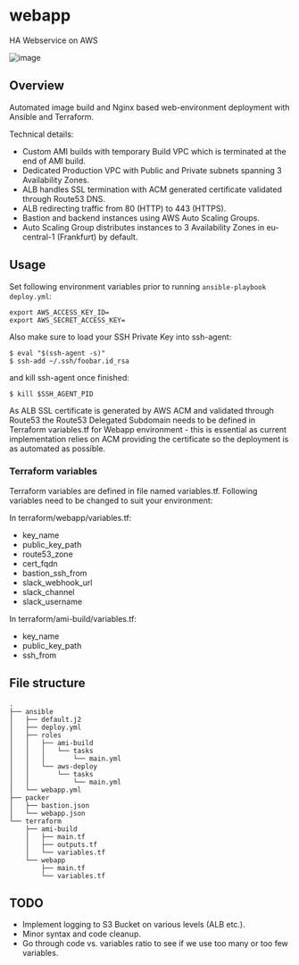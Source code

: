 # webapp
HA Webservice on AWS

![image](https://webapp.route53.jus.si/webapp-vpc-diagram.png)

## Overview
Automated image build and Nginx based web-environment deployment with Ansible and Terraform.

Technical details:
- Custom AMI builds with temporary Build VPC which is terminated at the end of AMI build.
- Dedicated Production VPC with Public and Private subnets spanning 3 Availability Zones.
- ALB handles SSL termination with ACM generated certificate validated through Route53 DNS.
- ALB redirecting traffic from 80 (HTTP) to 443 (HTTPS).
- Bastion and backend instances using AWS Auto Scaling Groups.
- Auto Scaling Group distributes instances to 3 Availability Zones in eu-central-1 (Frankfurt) by default.

## Usage
Set following environment variables prior to running ```ansible-playbook deploy.yml```:
```
export AWS_ACCESS_KEY_ID=
export AWS_SECRET_ACCESS_KEY=
```
Also make sure to load your SSH Private Key into ssh-agent:
```
$ eval "$(ssh-agent -s)"
$ ssh-add ~/.ssh/foobar.id_rsa
```
and kill ssh-agent once finished:
```
$ kill $SSH_AGENT_PID
```
As ALB SSL certificate is generated by AWS ACM and validated through Route53 the Route53 Delegated Subdomain needs to be defined in Terraform variables.tf for Webapp environment - this is essential as current implementation relies on ACM providing the certificate so the deployment is as automated as possible.

### Terraform variables
Terraform variables are defined in file named variables.tf.
Following variables need to be changed to suit your environment:

In terraform/webapp/variables.tf:
- key_name
- public_key_path
- route53_zone
- cert_fqdn
- bastion_ssh_from
- slack_webhook_url
- slack_channel
- slack_username

In terraform/ami-build/variables.tf:
- key_name
- public_key_path
- ssh_from

## File structure
```
.
├── ansible
│   ├── default.j2
│   ├── deploy.yml
│   ├── roles
│   │   ├── ami-build
│   │   │   └── tasks
│   │   │       └── main.yml
│   │   └── aws-deploy
│   │       └── tasks
│   │           └── main.yml
│   └── webapp.yml
├── packer
│   ├── bastion.json
│   └── webapp.json
└── terraform
    ├── ami-build
    │   ├── main.tf
    │   ├── outputs.tf
    │   └── variables.tf
    └── webapp
        ├── main.tf
        └── variables.tf
```

## TODO

- Implement logging to S3 Bucket on various levels (ALB etc.).
- Minor syntax and code cleanup.
- Go through code vs. variables ratio to see if we use too many or too few variables.
